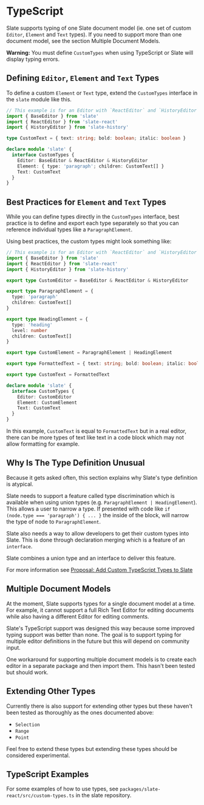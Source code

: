 # TypeScript

Slate supports typing of one Slate document model (ie. one set of custom `Editor`, `Element` and `Text` types). If you need to support more than one document model, see the section Multiple Document Models.

**Warning:** You must define `CustomTypes` when using TypeScript or Slate will display typing errors.

## Defining `Editor`, `Element` and `Text` Types

To define a custom `Element` or `Text` type, extend the `CustomTypes` interface in the `slate` module like this.

```ts
// This example is for an Editor with `ReactEditor` and `HistoryEditor`
import { BaseEditor } from 'slate'
import { ReactEditor } from 'slate-react'
import { HistoryEditor } from 'slate-history'

type CustomText = { text: string; bold: boolean; italic: boolean }

declare module 'slate' {
  interface CustomTypes {
    Editor: BaseEditor & ReactEditor & HistoryEditor
    Element: { type: 'paragraph'; children: CustomText[] }
    Text: CustomText
  }
}
```

## Best Practices for `Element` and `Text` Types

While you can define types directly in the `CustomTypes` interface, best practice is to define and export each type separately so that you can reference individual types like a `ParagraphElement`.

Using best practices, the custom types might look something like:

```ts
// This example is for an Editor with `ReactEditor` and `HistoryEditor`
import { BaseEditor } from 'slate'
import { ReactEditor } from 'slate-react'
import { HistoryEditor } from 'slate-history'

export type CustomEditor = BaseEditor & ReactEditor & HistoryEditor

export type ParagraphElement = {
  type: 'paragraph'
  children: CustomText[]
}

export type HeadingElement = {
  type: 'heading'
  level: number
  children: CustomText[]
}

export type CustomElement = ParagraphElement | HeadingElement

export type FormattedText = { text: string; bold: boolean; italic: boolean }

export type CustomText = FormattedText

declare module 'slate' {
  interface CustomTypes {
    Editor: CustomEditor
    Element: CustomElement
    Text: CustomText
  }
}
```

In this example, `CustomText` is equal to `FormattedText` but in a real editor, there can be more types of text like text in a code block which may not allow formatting for example.

## Why Is The Type Definition Unusual

Because it gets asked often, this section explains why Slate's type definition is atypical.

Slate needs to support a feature called type discrimination which is available when using union types (e.g. `ParagraphElement | HeadingElement`). This allows a user to narrow a type. If presented with code like `if (node.type === 'paragraph') { ... }` the inside of the block, will narrow the type of node to `ParagraphElement`.

Slate also needs a way to allow developers to get their custom types into Slate. This is done through declaration merging which is a feature of an `interface`.

Slate combines a union type and an interface to deliver this feature.

For more information see [Proposal: Add Custom TypeScript Types to Slate](https://github.com/ianstormtaylor/slate/issues/3725)

## Multiple Document Models

At the moment, Slate supports types for a single document model at a time. For example, it cannot support a full Rich Text Editor for editing documents while also having a different Editor for editing comments.

Slate's TypeScript support was designed this way because some improved typing support was better than none. The goal is to support typing for multiple editor definitions in the future but this will depend on community input.

One workaround for supporting multiple document models is to create each editor in a separate package and then import them. This hasn't been tested but should work.

## Extending Other Types

Currently there is also support for extending other types but these haven't been tested as thoroughly as the ones documented above:

- `Selection`
- `Range`
- `Point`

Feel free to extend these types but extending these types should be considered experimental.

## TypeScript Examples

For some examples of how to use types, see `packages/slate-react/src/custom-types.ts` in the slate repository.
